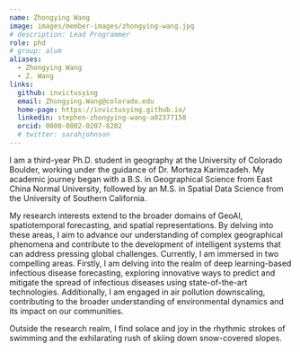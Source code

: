 ```yaml
---
name: Zhongying Wang
image: images/member-images/zhongying-wang.jpg
# description: Lead Programmer
role: phd
# group: alum
aliases:
  - Zhongying Wang
  - Z. Wang
links:
  github: invictusying
  email: Zhongying.Wang@colorado.edu
  home-page: https://invictusying.github.io/
  linkedin: stephen-zhongying-wang-a02377158
  orcid: 0000-0002-0207-8202
  # twitter: sarahjohnson
---
```


I am a third-year Ph.D. student in geography at the University of Colorado Boulder, working under the guidance of Dr. Morteza Karimzadeh. My academic journey began with a B.S. in Geographical Science from East China Normal University, followed by an M.S. in Spatial Data Science from the University of Southern California.

My research interests extend to the broader domains of GeoAI, spatiotemporal forecasting, and spatial representations. By delving into these areas, I aim to advance our understanding of complex geographical phenomena and contribute to the development of intelligent systems that can address pressing global challenges. Currently, I am immersed in two compelling areas. Firstly, I am delving into the realm of deep learning-based infectious disease forecasting, exploring innovative ways to predict and mitigate the spread of infectious diseases using state-of-the-art technologies. Additionally, I am engaged in air pollution downscaling, contributing to the broader understanding of environmental dynamics and its impact on our communities.

Outside the research realm, I find solace and joy in the rhythmic strokes of swimming and the exhilarating rush of skiing down snow-covered slopes.
